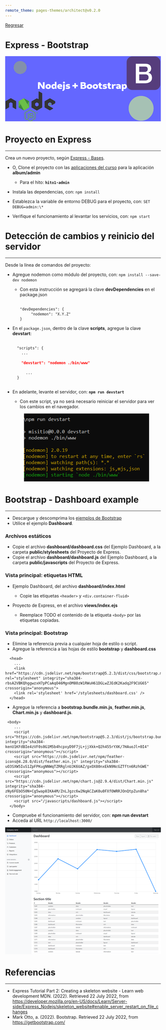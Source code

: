 ```yaml
---
remote_theme: pages-themes/architect@v0.2.0
---
```


[Regresar](/DAWM/)

Express - Bootstrap
===============

<p align="center">
  <img src="imagenes/node_express_bootstrap.webp">
</p>

Proyecto en Express
===================

* * *

Crea un nuevo proyecto, según [Express - Bases](https://dawfiec.github.io/DAWM/tutoriales/express_bases.html).

* O, Clone el proyecto con las [aplicaciones del curso](https://github.com/DAWFIEC/DAWM-apps) para la aplicación **album/admin**
    - Para el hito: **`hito1-admin`**

* Instala las dependencias, con: `npm install`
* Establezca la variable de entorno DEBUG para el proyecto, con: `SET DEBUG=admin:\*`
* Verifique el funcionamiento al levantar los servicios, con: `npm start`



Detección de cambios y reinicio del servidor
============================================

* * *

Desde la línea de comandos del proyecto:

* Agregue nodemon como módulo del proyecto, con: `npm install --save-dev nodemon`
  + Con esta instrucción se agregará la clave **devDependencies** en el package.json

	<pre><code>
	"devDependencies": {  
	     "nodemon": "X.Y.Z"  
	}
	</code></pre>

* En el `package.json`, dentro de la clave **scripts**, agregue la clave **devstart**:

	<pre><code>
	"scripts": {  
	  ...
	  <b style="color:red">
	  "devstart": "nodemon ./bin/www"
		</b>
		...
	}  
	</code></pre>

* En adelante, levante el servidor, con: **`npm run devstart`**
  + Con este script, ya no será necesario reiniciar el servidor para ver los cambios en el navegador.

  <p align="center">
    <img width="405" height="220" src="imagenes/nodemon.png">
  </p>


Bootstrap - Dashboard example
=============================

* * *

* Descargue y descomprima los [ejemplos de Bootstrap](https://getbootstrap.com/docs/5.2/examples/)
* Utilice el ejemplo **Dashboard**.

### Archivos estáticos

* Copie el archivo **dashboard/dashboard.css** del Ejemplo Dashboard, a la carpeta **public/stylesheets** del Proyecto de Express.
* Copie el archivo **dashboard/dashboard.js** del Ejemplo Dashboard, a la carpeta **public/javascripts** del Proyecto de Express.

### Vista principal: etiquetas HTML

* Ejemplo Dashboard, del archivo **dashboard/index.html**
	+ Copie las etiquetas `<header>` y `<div.container-fluid>`

* Proyecto de Express, en el archivo **views/index.ejs**
	+ Reemplace TODO el contenido de la etiqueta `<body>` por las etiquetas copiadas.
	
### Vista principal: Bootstrap

* Elimine la referencia previa a cualquier hoja de estilo o script.
* Agregue la referencia a las hojas de estilo **bootstrap** y **dashboard.css**

```
  <head>
	...
	<link href="https://cdn.jsdelivr.net/npm/bootstrap@5.2.3/dist/css/bootstrap.min.css" rel="stylesheet" integrity="sha384-rbsA2VBKQhggwzxH7pPCaAqO46MgnOM80zW1RWuH61DGLwZJEdK2Kadq2F9CUG65" crossorigin="anonymous">
    <link rel='stylesheet' href='/stylesheets/dashboard.css' />
  </head>
```
	
* Agregue la referencia a **bootstrap.bundle.min.js**, **feather.min.js**, **Chart.min.js** y **dashboard.js**.

```
 <body>
	...
	<script src="https://cdn.jsdelivr.net/npm/bootstrap@5.2.3/dist/js/bootstrap.bundle.min.js" integrity="sha384-kenU1KFdBIe4zVF0s0G1M5b4hcpxyD9F7jL+jjXkk+Q2h455rYXK/7HAuoJl+0I4" crossorigin="anonymous"></script>
    <script src="https://cdn.jsdelivr.net/npm/feather-icons@4.28.0/dist/feather.min.js" integrity="sha384-uO3SXW5IuS1ZpFPKugNNWqTZRRglnUJK6UAZ/gxOX80nxEkN9NcGZTftn6RzhGWE" crossorigin="anonymous"></script>
    <script src="https://cdn.jsdelivr.net/npm/chart.js@2.9.4/dist/Chart.min.js" integrity="sha384-zNy6FEbO50N+Cg5wap8IKA4M/ZnLJgzc6w2NqACZaK0u0FXfOWRRJOnQtpZun8ha" crossorigin="anonymous"></script>
    <script src="/javascripts/dashboard.js"></script>
  </body>
```

* Compruebe el funcionamiento del servidor, con: **npm run devstart**
* Acceda al URL `http://localhost:3000/` 

<p align="center">
  <img src="imagenes/express_bootstrap.png">
</p>


Referencias 
===========

* * *

* Express Tutorial Part 2: Creating a skeleton website - Learn web development MDN. (2022). Retrieved 22 July 2022, from https://developer.mozilla.org/en-US/docs/Learn/Server-side/Express_Nodejs/skeleton_website#enable_server_restart_on_file_changes
* Mark Otto, a. (2022). Bootstrap. Retrieved 22 July 2022, from https://getbootstrap.com/